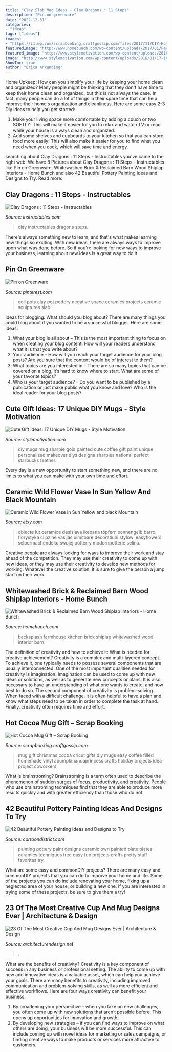 ```yaml
---
title: "Clay Slab Mug Ideas ~ Clay Dragons : 11 Steps"
description: "Pin on greenware"
date: "2022-12-31"
categories:
- "ideas"
tags: ["ideas"]
images:
- "https://i1.wp.com/scrapbooking.craftgossip.com/files/2017/11/DIY-Hot-Cocoa-Christmas-Mug-Gift.jpg?fit=600%2C959"
featuredImage: "http://www.homebunch.com/wp-content/uploads/2017/01/Farmhouse-kitchen-backsplash-Farmhouse-kitchen-backsplash-ideas.-Ideas-for-Farmhouse-kitchen-backsplash.-Farmhouse-kitchen-backsplash-Farmhousekitchenbacksplash-Farmhouse-kitchenbacksplash.jpg"
featured_image: "http://www.stylemotivation.com/wp-content/uploads/2016/01/17-16-620x413.jpg"
image: "http://www.stylemotivation.com/wp-content/uploads/2016/01/17-16-620x413.jpg"
ShowToc: true
author: "Erica Ankunding"
---
```



Home Upkeep: How can you simplify your life by keeping your home clean and organized?
Many people might be thinking that they don't have time to keep their home clean and organized, but this is not always the case. In fact, many people can do a lot of things in their spare time that can help improve their home's organization and cleanliness. Here are some easy 2-3 Diy ideas to help you get started: 
1. Make your living space more comfortable by adding a couch or two SOFTLY! This will make it easier for you to relax and watch TV or read while your house is always clean and organized. 
2. Add some shelves and cupboards to your kitchen so that you can store food more easily! This will also make it easier for you to find what you need when you cook, which will save time and energy. 

	

		
searching about Clay Dragons : 11 Steps - Instructables you've came to the right web. We have 8 Pictures about Clay Dragons : 11 Steps - Instructables like Pin on Greenware, Whitewashed Brick &amp; Reclaimed Barn Wood Shiplap Interiors - Home Bunch and also 42 Beautiful Pottery Painting Ideas and Designs to Try. Read more:
		
    
## Clay Dragons : 11 Steps - Instructables

<img loading=lazy src="https://content.instructables.com/ORIG/FGR/9I8W/IDOCW44V/FGR9I8WIDOCW44V.jpg?auto=webp&amp;frame=1" onerror="this.onerror=null;this.src='https://tse2.mm.bing.net/th?id=OIP.5vg4ftQm065aknPX-wbsjAHaGL&amp;pid=15.1';" alt="Clay Dragons : 11 Steps - Instructables">

_Source: instructables.com_

>clay instructables dragons steps. 

	

There's always something new to learn, and that's what makes learning new things so exciting. With new ideas, there are always ways to improve upon what was done before. So if you're looking for new ways to improve your business, learning about new ideas is a great way to do it.

    
## Pin On Greenware

<img loading=lazy src="https://i.pinimg.com/736x/0e/c3/97/0ec39719640a42e5c7d38f377c4a61ba--coil-pots-negative-space.jpg" onerror="this.onerror=null;this.src='https://tse4.mm.bing.net/th?id=OIP.Hb4-QIC4p-VE2Cpm59UoFADhEs&amp;pid=15.1';" alt="Pin on Greenware">

_Source: pinterest.com_

>coil pots clay pot pottery negative space ceramics projects ceramic sculptures slab. 

	

Ideas for blogging: What should you blog about?
There are many things you could blog about if you wanted to be a successful blogger. Here are some ideas: 
1) What your blog is all about – This is the most important thing to focus on when creating your blog content. How will your readers understand what it is that you write about? 
2) Your audience – How will you reach your target audience for your blog posts? Are you sure that the content would be of interest to them? 
3) What topics are you interested in – There are so many topics that can be covered on a blog, it’s hard to know where to start. What are some of your favorite topics? 
4) Who is your target audience? – Do you want to be published by a publication or just make public what you know and love? Who is the ideal reader for your blog posts?

    
## Cute Gift Ideas: 17 Unique DIY Mugs - Style Motivation

<img loading=lazy src="http://www.stylemotivation.com/wp-content/uploads/2016/01/17-16-620x413.jpg" onerror="this.onerror=null;this.src='https://tse4.mm.bing.net/th?id=OIP.lEvcbeauRZV9q1BS_LonRAHaE7&amp;pid=15.1';" alt="Cute Gift Ideas: 17 Unique DIY Mugs - Style Motivation">

_Source: stylemotivation.com_

>diy mugs mug sharpie gold painted cute coffee gift paint unique personalized makeover diys designs sharpies national perfect starbucks feather. 

	

Every day is a new opportunity to start something new, and there are no limits to what you can make with your own time and effort.

    
## Ceramic Wild Flower Vase In Sun Yellow And Black Mountain

<img loading=lazy src="https://img1.etsystatic.com/000/0/5590420/il_fullxfull.243502667.jpg" onerror="this.onerror=null;this.src='https://tse2.mm.bing.net/th?id=OIP.LfT6OGQx-_GsxWFcH4At1AHaJ5&amp;pid=15.1';" alt="Ceramic Wild Flower Vase in Sun Yellow and black Mountain">

_Source: etsy.com_

>obiecte lut ceramice desislava ikebana töpfern sonnengelb barro florystyka clipzine vasijas uimitoare decoratiuni stylowi easyflowers selbermachendeko swojej potterry modernpotterie selina. 

	

Creative people are always looking for ways to improve their work and stay ahead of the competition. They may use their creativity to come up with new ideas, or they may use their creativity to develop new methods for working. Whatever the creative solution, it is sure to give the person a jump start on their work.

    
## Whitewashed Brick &amp; Reclaimed Barn Wood Shiplap Interiors - Home Bunch

<img loading=lazy src="http://www.homebunch.com/wp-content/uploads/2017/01/Farmhouse-kitchen-backsplash-Farmhouse-kitchen-backsplash-ideas.-Ideas-for-Farmhouse-kitchen-backsplash.-Farmhouse-kitchen-backsplash-Farmhousekitchenbacksplash-Farmhouse-kitchenbacksplash.jpg" onerror="this.onerror=null;this.src='https://tse1.mm.bing.net/th?id=OIP.NsgZ7-mk_MAG9pV7oaYdkgHaLG&amp;pid=15.1';" alt="Whitewashed Brick &amp; Reclaimed Barn Wood Shiplap Interiors - Home Bunch">

_Source: homebunch.com_

>backsplash farmhouse kitchen brick shiplap whitewashed wood interior barn. 

	

The definition of creativity and how to achieve it: What is needed for creative achievement?
Creativity is a complex and multi-layered concept. To achieve it, one typically needs to possess several components that are usually interconnected. One of the most important qualities needed for creativity is imagination. Imagination can be used to come up with new ideas or solutions, as well as to generate new concepts or plans. It is also necessary to have an understanding of what one wants to create, and how best to do so. The second component of creativity is problem-solving. When faced with a difficult challenge, it is often helpful to have a plan and know what steps need to be taken in order to complete the task at hand. Finally, creativity often requires time and effort.

    
## Hot Cocoa Mug Gift – Scrap Booking

<img loading=lazy src="https://i1.wp.com/scrapbooking.craftgossip.com/files/2017/11/DIY-Hot-Cocoa-Christmas-Mug-Gift.jpg?fit=600%2C959" onerror="this.onerror=null;this.src='https://tse1.mm.bing.net/th?id=OIP.KwWQo_sYeWnxGB1Z2oyUKwHaL1&amp;pid=15.1';" alt="Hot Cocoa Mug Gift – Scrap Booking">

_Source: scrapbooking.craftgossip.com_

>mug gift christmas cocoa cricut gifts diy mugs easy coffee filled homemade vinyl apumpkinandaprincess crafts holiday projects idea project coworkers. 

	

What is brainstroming?
Brainstroming is a term often used to describe the phenomenon of sudden surges of focus, productivity, and creativity. People who use brainstroming techniques find that they are able to produce more results quickly and with greater efficiency than those who do not.

    
## 42 Beautiful Pottery Painting Ideas And Designs To Try

<img loading=lazy src="http://www.cartoondistrict.com/wp-content/uploads/2017/08/Pottery-Painting-Ideas-and-Designsee33e919f460fbca49403bc35d5685cf-paint-pottery-ideas-pottery-painting-designs.jpg" onerror="this.onerror=null;this.src='https://tse1.mm.bing.net/th?id=OIP.7jsvconI9qzXiUdDDv-NqwHaJ4&amp;pid=15.1';" alt="42 Beautiful Pottery Painting Ideas and Designs to Try">

_Source: cartoondistrict.com_

>painting pottery paint designs ceramic own painted plate plates ceramics techniques tree easy fun projects crafts pretty staff favorites try. 

	

What are some easy and commonDIY projects?
There are many easy and commonDIY projects that you can do to improve your home and life. Some of the projects you can do include renovating your home, fixing up a neglected area of your house, or building a new one. If you are interested in trying some of these projects, be sure to give them a try!

    
## 23 Of The Most Creative Cup And Mug Designs Ever | Architecture &amp; Design

<img loading=lazy src="https://cdn.architecturendesign.net/wp-content/uploads/2014/08/creative-cups-mugs-9.jpg" onerror="this.onerror=null;this.src='https://tse3.mm.bing.net/th?id=OIP.jf4TwYWsRCmCTONFoqNL2wHaHa&amp;pid=15.1';" alt="23 Of The Most Creative Cup And Mug Designs Ever | Architecture &amp; Design">

_Source: architecturendesign.net_

>. 

	

What are the benefits of creativity?
Creativity is a key component of success in any business or professional setting. The ability to come up with new and innovative ideas is a valuable asset, which can help you achieve your goals. There are many benefits to creativity, including improved communication and problem-solving skills, as well as more efficient and effective workflows. Here are four ways creativity can benefit your business: 
1) By broadening your perspective – when you take on new challenges, you often come up with new solutions that aren’t possible before. This opens up opportunities for innovation and growth; 
2) By developing new strategies – if you can find ways to improve on what others are doing, your business will be more successful. This can include coming up with novel ideas for marketing or sales campaigns, or finding creative ways to make products or services more attractive to customers.

